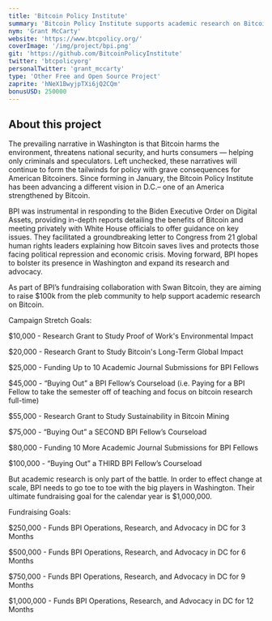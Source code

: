 ```yaml
---
title: 'Bitcoin Policy Institute'
summary: 'Bitcoin Policy Institute supports academic research on Bitcoin and conducts advocacy in Washington D.C.'
nym: 'Grant McCarty'
website: 'https://www.btcpolicy.org/'
coverImage: '/img/project/bpi.png'
git: 'https://github.com/BitcoinPolicyInstitute'
twitter: 'btcpolicyorg'
personalTwitter: 'grant_mccarty'
type: 'Other Free and Open Source Project'
zaprite: 'hNeX1BwyjpTXi6jQ2CQm'
bonusUSD: 250000
---
```


## About this project

The prevailing narrative in Washington is that Bitcoin harms the environment, threatens national security, and hurts consumers — helping only criminals and speculators. Left unchecked, these narratives will continue to form the tailwinds for policy with grave consequences for American Bitcoiners. Since forming in January, the Bitcoin Policy Institute has been advancing a different vision in D.C.– one of an America strengthened by Bitcoin. 

BPI was instrumental in responding to the Biden Executive Order on Digital Assets, providing in-depth reports detailing the benefits of Bitcoin and meeting privately with White House officials to offer guidance on key issues. They facilitated a groundbreaking letter to Congress from 21 global human rights leaders explaining how Bitcoin saves lives and protects those facing political repression and economic crisis. Moving forward, BPI hopes to bolster its presence in Washington and expand its research and advocacy. 

As part of BPI’s fundraising collaboration with Swan Bitcoin, they are aiming to raise $100k from the pleb community to help support academic research on Bitcoin.

Campaign Stretch Goals:

$10,000 - Research Grant to Study Proof of Work's Environmental Impact

$20,000 - Research Grant to Study Bitcoin's Long-Term Global Impact

$25,000 - Funding Up to 10 Academic Journal Submissions for BPI Fellows

$45,000 - “Buying Out” a BPI Fellow’s Courseload (i.e. Paying for a BPI Fellow to take the semester off of teaching and focus on bitcoin research full-time)

$55,000 - Research Grant to Study Sustainability in Bitcoin Mining

$75,000 - “Buying Out” a SECOND BPI Fellow’s Courseload

$80,000 - Funding 10 More Academic Journal Submissions for BPI Fellows

$100,000 - “Buying Out” a THIRD BPI Fellow’s Courseload

But academic research is only part of the battle. In order to effect change at scale, BPI needs to go toe to toe with the big players in Washington. Their ultimate fundraising goal for the calendar year is $1,000,000.

Fundraising Goals:

$250,000 - Funds BPI Operations, Research, and Advocacy in DC for 3 Months

$500,000 - Funds BPI Operations, Research, and Advocacy in DC for 6 Months

$750,000 - Funds BPI Operations, Research, and Advocacy in DC for 9 Months

$1,000,000 - Funds BPI Operations, Research, and Advocacy in DC for 12 Months
